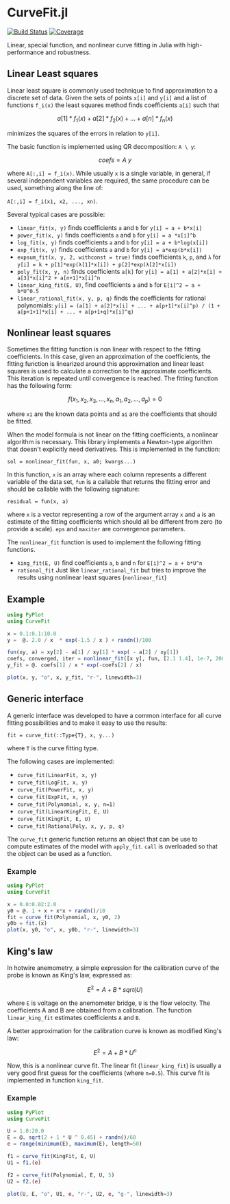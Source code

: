 # CurveFit.jl

[![Build Status](https://github.com/SciML/CurveFit.jl/workflows/CI/badge.svg)](https://github.com/SciML/CurveFit.jl/actions)
[![Coverage](https://codecov.io/gh/SciML/CurveFit.jl/branch/master/graph/badge.svg)](https://codecov.io/gh/SciML/CurveFit.jl)

Linear, special function, and nonlinear curve fitting in Julia with high-performance and robustness.

## Linear Least squares

Linear least square is commonly used technique to find approximation to a discrete
set of data. Given the sets of points `x[i]` and `y[i]` and a list of functions `f_i(x)`
the least squares method finds coefficients `a[i]` such that

```math
a[1]*f_1(x) + a[2]*f_2(x) + ... + a[n]*f_n(x)
```

minimizes the squares of the errors in relation to `y[i]`.

The basic function is implemented using QR decomposition: `A \ y`:

```math
coefs = A \ y
```

where `A[:,i] = f_i(x)`. While usually `x` is a single variable, in general, if several
independent variables are required, the same procedure can be used, something along the
line of:

`A[:,i] = f_i(x1, x2, ..., xn)`.

Several typical cases are possible:

- `linear_fit(x, y)` finds coefficients `a` and `b` for `y[i] = a + b*x[i]`
- `power_fit(x, y)` finds coefficients `a` and `b` for `y[i] = a *x[i]^b`
- `log_fit(x, y)` finds coefficients `a` and `b` for `y[i] = a + b*log(x[i])`
- `exp_fit(x, y)` finds coefficients `a` and `b` for `y[i] = a*exp(b*x[i])`
- `expsum_fit(x, y, 2, withconst = true)` finds coefficients `k`, `p`, and `λ` for `y[i] = k + p[1]*exp(λ[1]*x[i]) + p[2]*exp(λ[2]*x[i])`
- `poly_fit(x, y, n)` finds coefficients `a[k]` for
  `y[i] = a[1] + a[2]*x[i] + a[3]*x[i]^2 + a[n+1]*x[i]^n`
- `linear_king_fit(E, U)`, find coefficients `a` and `b` for `E[i]^2 = a + b*U^0.5`
- `linear_rational_fit(x, y, p, q)` finds the coefficients for rational polynomials: `y[i] = (a[1] + a[2]*x[i] + ... + a[p+1]*x[i]^p) / (1 + a[p+1+1]*x[i] + ... + a[p+1+q]*x[i]^q)`

## Nonlinear least squares

Sometimes the fitting function is non linear with respect to the fitting coefficients.
In this case, given an approximation of the coefficients, the fitting function is linearized
around this approximation and linear least squares is used to calculate a correction to the
approximate coefficients. This iteration is repeated until convergence is reached. The
fitting function has the following form:

```math
f(x_1, x_2, x_3, ..., x_n, a_1, a_2, ...,  a_p) = 0
```

where `xi` are the known data points and `ai` are the coefficients that
should be fitted.

When the model formula is not linear on the fitting coefficients, a nonlinear algorithm is necessary. This library implements a Newton-type algorithm that doesn't explicitly need derivatives. This is implemented in the function:

`sol = nonlinear_fit(fun, x, a0; kwargs...)`

In this function, `x` is an array where each column represents a different variable of the
data set, `fun` is a callable that returns the fitting error and should be callable with
the following signature:

`residual = fun(x, a)`

where `x` is a vector representing a row of the argument array `x` and `a` is an estimate of
the fitting coefficients which should all be different from zero (to provide a scale).
`eps` and `maxiter` are convergence parameters.

The `nonlinear_fit` function is used to implement the following fitting functions.

- `king_fit(E, U)` find coefficients `a`, `b` and `n` for `E[i]^2 = a + b*U^n`
- `rational_fit` Just like `linear_rational_fit` but tries to improve the results using
nonlinear least squares (`nonlinear_fit`)

## Example
```julia
using PyPlot
using CurveFit

x = 0.1:0.1:10.0
y =  @. 2.0 / x  * exp(-1.5 / x ) + randn()/100

fun(xy, a) = xy[2] - a[1] / xy[1] * exp( - a[2] / xy[1])
coefs, converged, iter = nonlinear_fit([x y], fun, [2.1 1.4], 1e-7, 200)
y_fit = @. coefs[1] / x * exp(-coefs[2] / x)

plot(x, y, "o", x, y_fit, "r-", linewidth=3)
```

## Generic interface

A generic interface was developed to have a common interface for all curve fitting possibilities and to make it easy to use the results:

`fit = curve_fit(::Type{T}, x, y...)`

where `T` is the curve fitting type.

The following cases are implemented:

- `curve_fit(LinearFit, x, y)`
- `curve_fit(LogFit, x, y)`
- `curve_fit(PowerFit, x, y)`
- `curve_fit(ExpFit, x, y)`
- `curve_fit(Polynomial, x, y, n=1)`
- `curve_fit(LinearKingFit, E, U)`
- `curve_fit(KingFit, E, U)`
- `curve_fit(RationalPoly, x, y, p, q)`

The `curve_fit` generic function returns an object that can be use to compute estimates of the model with `apply_fit`. `call` is overloaded so that the object can be used as a function.

### Example

```julia
using PyPlot
using CurveFit

x = 0.0:0.02:2.0
y0 = @. 1 + x + x*x + randn()/10
fit = curve_fit(Polynomial, x, y0, 2)
y0b = fit.(x)
plot(x, y0, "o", x, y0b, "r-", linewidth=3)
```

## King's law

In hotwire anemometry, a simple expression for the calibration curve of the probe
is known as King's law, expressed as:

```math
E^2 = A + B*sqrt(U)
```

where `E` is voltage on the anemometer bridge, `U` is the flow velocity.
The coefficients A and B are obtained from a calibration. The function
`linear_king_fit` estimates coefficients `A` and `B`.

A better approximation for the calibration curve is known as modified
King's law:

```math
E^2 = A + B*U^n
```

Now, this is a nonlinear curve fit. The linear fit (`linear_king_fit`) is usually
a very good first guess for the coefficients (where `n=0.5`). This curve fit is
implemented in function `king_fit`.

### Example

```julia
using PyPlot
using CurveFit

U = 1.0:20.0
E = @. sqrt(2 + 1 * U ^ 0.45) + randn()/60
e = range(minimum(E), maximum(E), length=50)

f1 = curve_fit(KingFit, E, U)
U1 = f1.(e)

f2 = curve_fit(Polynomial, E, U, 5)
U2 = f2.(e)

plot(U, E, "o", U1, e, "r-", U2, e, "g-", linewidth=3)
```
